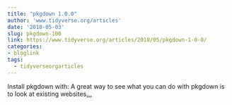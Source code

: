 ```yaml
---
title: "pkgdown 1.0.0"
author: 'www.tidyverse.org/articles'
date: '2018-05-03'
slug: pkgdown-100
link: https://www.tidyverse.org/articles/2018/05/pkgdown-1-0-0/
categories:
- bloglink
tags:
  - tidyverseorgarticles
---
```


Install pkgdown with: A great way to see what you can do with pkgdown is to look at existing websites[... <i class="fas fa-external-link-alt"></i>](https://www.tidyverse.org/articles/2018/05/pkgdown-1-0-0/)

